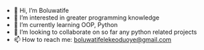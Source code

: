 - 👋 Hi, I’m Boluwatife
- 👀 I’m interested in greater programming knowledge
- 🌱 I’m currently learning OOP, Python
- 💞️ I’m looking to collaborate on so far any python related projects
- 📫 How to reach me: boluwatifelekeoduoye@gmail.com

<!---
Py-God/Py-God is a ✨ special ✨ repository because its `README.md` (this file) appears on your GitHub profile.
You can click the Preview link to take a look at your changes.
--->
